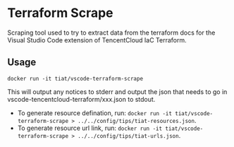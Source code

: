 # Terraform Scrape
Scraping tool used to try to extract data from the terraform docs for the Visual Studio Code extension of TencentCloud IaC Terraform.

## Usage
`docker run -it tiat/vscode-terraform-scrape`

This will output any notices to stderr and output the json that needs to go in vscode-tencentcloud-terraform/xxx.json to stdout. 
- To generate resource defination, run: `docker run -it tiat/vscode-terraform-scrape > ../../config/tips/tiat-resources.json`.
- To generate resource url link, run: `docker run -it tiat/vscode-terraform-scrape > ../../config/tips/tiat-urls.json`.

